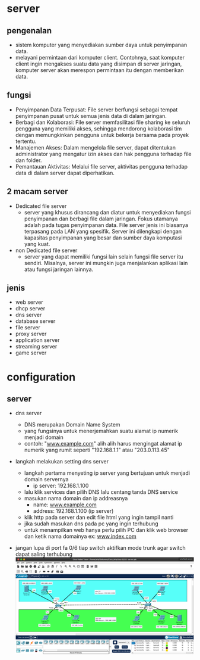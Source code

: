 # server
## pengenalan
- sistem komputer yang menyediakan sumber daya untuk penyimpanan data.
- melayani permintaan dari komputer client. Contohnya, saat komputer client ingin mengakses suatu data yang disimpan di server jaringan, komputer server akan merespon permintaan itu dengan memberikan data.

## fungsi
- Penyimpanan Data Terpusat: File server berfungsi sebagai tempat penyimpanan pusat untuk semua jenis data di dalam jaringan.
- Berbagi dan Kolaborasi: File server memfasilitasi file sharing ke seluruh pengguna yang memiliki akses, sehingga mendorong kolaborasi tim dengan memungkinkan pengguna untuk bekerja bersama pada proyek tertentu.
- Manajemen Akses: Dalam mengelola file server, dapat ditentukan administrator yang mengatur  izin akses dan hak pengguna terhadap file dan folder.
- Pemantauan Aktivitas: Melalui file server, aktivitas pengguna terhadap data di dalam server dapat diperhatikan.

## 2 macam server
- Dedicated file server
    - server yang khusus dirancang dan diatur untuk menyediakan fungsi penyimpanan dan berbagi file dalam jaringan. Fokus utamanya adalah pada tugas penyimpanan data. File server jenis ini biasanya terpasang pada LAN yang spesifik. Server ini dilengkapi dengan kapasitas penyimpanan yang besar dan sumber daya komputasi yang kuat.
- non Dedicated file server
    - server yang dapat memiliki fungsi lain selain fungsi file server itu sendiri. Misalnya, server ini mungkin juga menjalankan aplikasi lain atau fungsi jaringan lainnya.

## jenis
- web server
- dhcp server
- dns server
- database server
- file server
- proxy server
- application server
- streaming server
- game server

# configuration
## server
- dns server
  - DNS merupakan Domain Name System
  - yang fungsinya untuk menerjemahkan suatu alamat ip numerik menjadi domain
  - contoh: "www.example.com" alih alih harus mengingat alamat ip numerik yang rumit seperti "192.168.1.1" atau "203.0.113.45"
- langkah melakukan setting dns server
  - langkah pertama menyeting ip server yang bertujuan untuk menjadi domain servernya
    - ip server: 192.168.1.100
  - lalu klik services dan pilih DNS lalu centang tanda DNS service
  - masukan nama domain dan ip addreasnya
    - name: www.example.com
    - address: 192.168.1.100 (ip server)
  - klik http pada server dan edit file html yang ingin tampil nanti
  - jika sudah masukan dns pada pc yang ingin terhubung
  - untuk menampilkan web hanya perlu pilih PC dan klik web browser dan ketik nama domainya ex: www.index.com

- jangan lupa di port fa 0/6 tiap switch aktifkan mode trunk agar switch dapat saling terhubung
  <img src="./img/3.1.png">